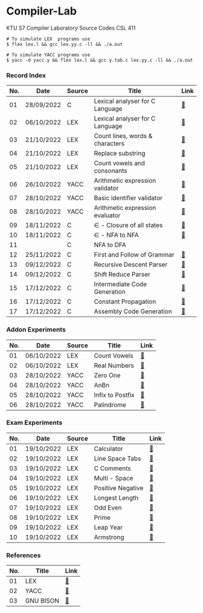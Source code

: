 # Compiler-Lab
KTU S7 Compiler Laboratory Source Codes CSL 411

```console
# To simulate LEX  programs use 
$ flex lex.l && gcc lex.yy.c -ll && ./a.out

# To simulate YACC programs use 
$ yacc -d yacc.y && flex lex.l && gcc y.tab.c lex.yy.c -ll && ./a.out
```


### Record Index
| No. | Date       | Source | Title                           |  Link                                                                                |
| --- | ---------- | ------ | ------------------------------- | -------------------------------------------------------------------------------------|
| 01  | 28/09/2022 | C      | Lexical analyser for C Language |  [🔗](https://github.com/EmmanuelJojy/Compiler-Lab/blob/main/e01_lexical/p1_v1.c)    |
| 02  | 06/10/2022 | LEX    | Lexical analyser for C Language |  [🔗](https://github.com/EmmanuelJojy/Compiler-Lab/blob/main/e02_lex/lexical/lex.l)  |
| 03  | 21/10/2022 | LEX    | Count lines, words & characters |  [🔗](https://github.com/EmmanuelJojy/Compiler-Lab/blob/main/e02_lex/line_word/lex.l)|
| 04  | 21/10/2022 | LEX    | Replace substring               |  [🔗](https://github.com/EmmanuelJojy/Compiler-Lab/blob/main/e02_lex/substr/lex.l)   |
| 05  | 21/10/2022 | LEX    | Count vowels and consonants     |  [🔗](https://github.com/EmmanuelJojy/Compiler-Lab/blob/main/e02_lex/vowcon/lex.l)   |
| 06  | 26/10/2022 | YACC   | Arithmetic expression validator |  [🔗](https://github.com/EmmanuelJojy/Compiler-Lab/tree/main/e03_yacc/arithmetic)    |
| 07  | 28/10/2022 | YACC   | Basic identifier validator      |  [🔗](https://github.com/EmmanuelJojy/Compiler-Lab/tree/main/e03_yacc/identifier)    |
| 08  | 28/10/2022 | YACC   | Arithmetic expression evaluator |  [🔗](https://github.com/EmmanuelJojy/Compiler-Lab/tree/main/e03_yacc/evaluvator)    |
| 09  | 18/11/2022 | C      | ∈ - Closure of all states       |  [🔗](https://github.com/EmmanuelJojy/Compiler-Lab/tree/main/e04_eps/eps.c)          |
| 10  | 18/11/2022 | C      | ∈ - NFA to NFA                  |  [🔗](https://github.com/EmmanuelJojy/Compiler-Lab/tree/main/e05_enfa/enfa.c)        |
| 11  |            | C      | NFA to DFA                      |                                                                                    |
| 12  | 25/11/2022 | C      | First and Follow of Grammar     |  [🔗](https://github.com/EmmanuelJojy/Compiler-Lab/tree/main/e07_fifo/fifo.c)        |
| 13  | 09/12/2022 | C      | Recursive Descent Parser        |  [🔗](https://github.com/EmmanuelJojy/Compiler-Lab/tree/main/e08_rdp/rdp.c)          |
| 14  | 09/12/2022 | C      | Shift Reduce Parser             |  [🔗](https://github.com/EmmanuelJojy/Compiler-Lab/tree/main/e09_srp/srp.c)          |
| 15  | 17/12/2022 | C      | Intermediate Code Generation    |  [🔗](https://github.com/EmmanuelJojy/Compiler-Lab/tree/main/e10_icg/icg.c)          |
| 16  | 17/12/2022 | C      | Constant Propagation            |  [🔗](https://github.com/EmmanuelJojy/Compiler-Lab/tree/main/e11_cp/cp.c)          |
| 17  | 17/12/2022 | C      | Assembly Code Generation        |  [🔗](https://github.com/EmmanuelJojy/Compiler-Lab/tree/main/e12_assembly/assembly.c)         |

### Addon Experiments
| No. | Date       | Source | Title            | Link                                                                              |
| --- | ---------- | ------ | ---------------- | ----------------------------------------------------------------------------------|
| 01  | 06/10/2022 | LEX    | Count Vowels     | [🔗](https://github.com/EmmanuelJojy/Compiler-Lab/blob/main/e02_lex/vowcon/lex.l) |
| 02  | 06/10/2022 | LEX    | Real Numbers     | [🔗](https://github.com/EmmanuelJojy/Compiler-Lab/blob/main/e02_lex/real/lex.l)   |
| 03  | 28/10/2022 | YACC   | Zero One         | [🔗](https://github.com/EmmanuelJojy/Compiler-Lab/tree/main/e03_yacc/addon/01)    |
| 04  | 28/10/2022 | YACC   | AnBn             | [🔗](https://github.com/EmmanuelJojy/Compiler-Lab/tree/main/e03_yacc/addon/anbn)  |
| 05  | 28/10/2022 | YACC   | Infix to Postfix | [🔗](https://github.com/EmmanuelJojy/Compiler-Lab/tree/main/e03_yacc/addon/inpost)|
| 06  | 28/10/2022 | YACC   | Palindrome       | [🔗](https://github.com/EmmanuelJojy/Compiler-Lab/tree/main/e03_yacc/addon/palin) |

### Exam Experiments

| No. | Date       | Source | Title            | Link                                                                                |
| --- | ---------- | ------ | -----------------| ----------------------------------------------------------------------------------- |
| 01  | 19/10/2022 | LEX    | Calculator       | [🔗](https://github.com/EmmanuelJojy/Compiler-Lab/tree/main/e02_lex/exam/q01/lex.l) |
| 02  | 19/10/2022 | LEX    | Line Space Tabs  | [🔗](https://github.com/EmmanuelJojy/Compiler-Lab/tree/main/e02_lex/exam/q02/lex.l) |
| 03  | 19/10/2022 | LEX    | C Comments       | [🔗](https://github.com/EmmanuelJojy/Compiler-Lab/tree/main/e02_lex/exam/q03/lex.l) |
| 04  | 19/10/2022 | LEX    | Multi - Space    | [🔗](https://github.com/EmmanuelJojy/Compiler-Lab/tree/main/e02_lex/exam/q04/lex.l) |
| 05  | 19/10/2022 | LEX    | Positive Negative| [🔗](https://github.com/EmmanuelJojy/Compiler-Lab/tree/main/e02_lex/exam/q05/lex.l) |
| 06  | 19/10/2022 | LEX    | Longest Length   | [🔗](https://github.com/EmmanuelJojy/Compiler-Lab/tree/main/e02_lex/exam/q06/lex.l) |
| 07  | 19/10/2022 | LEX    | Odd Even         | [🔗](https://github.com/EmmanuelJojy/Compiler-Lab/tree/main/e02_lex/exam/q07/lex.l) |
| 08  | 19/10/2022 | LEX    | Prime            | [🔗](https://github.com/EmmanuelJojy/Compiler-Lab/tree/main/e02_lex/exam/q08/lex.l) |
| 09  | 19/10/2022 | LEX    | Leap Year        | [🔗](https://github.com/EmmanuelJojy/Compiler-Lab/tree/main/e02_lex/exam/q09/lex.l) |
| 10  | 19/10/2022 | LEX    | Armstrong        | [🔗](https://github.com/EmmanuelJojy/Compiler-Lab/tree/main/e02_lex/exam/q10/lex.l) |

### References
| No. | Title     | Link                                                                             |
| --- | --------- | -------------------------------------------------------------------------------- |
| 01  | LEX       | [🔗](https://github.com/EmmanuelJojy/Compiler-Lab/blob/main/references/lex.pdf)  |
| 02  | YACC      | [🔗](https://github.com/EmmanuelJojy/Compiler-Lab/blob/main/references/yacc.pdf) |
| 03  | GNU BISON | [🔗](https://www.gnu.org/software/bison/manual/bison.html)                       |

